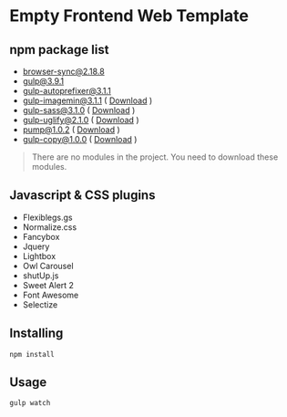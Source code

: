 # Empty Frontend Web Template

## npm package list

* browser-sync@2.18.8
* gulp@3.9.1
* gulp-autoprefixer@3.1.1
* gulp-imagemin@3.1.1 ( [Download](https://www.npmjs.com/package/gulp-imagemin) )
* gulp-sass@3.1.0 ( [Download](https://www.npmjs.com/package/gulp-sass) )
* gulp-uglify@2.1.0 ( [Download](https://www.npmjs.com/package/gulp-uglify) )
* pump@1.0.2 ( [Download](https://www.npmjs.com/package/pump) )
* gulp-copy@1.0.0 ( [Download](https://www.npmjs.com/package/gulp-copy) )
> There are no modules in the project. You need to download these modules.

## Javascript & CSS plugins
* Flexiblegs.gs
* Normalize.css
* Fancybox
* Jquery
* Lightbox
* Owl Carousel
* shutUp.js
* Sweet Alert 2
* Font Awesome
* Selectize

## Installing
    npm install
## Usage
    gulp watch
